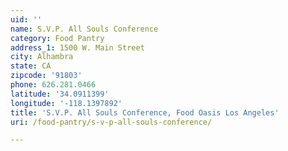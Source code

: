 ```yaml
---
uid: ''
name: S.V.P. All Souls Conference
category: Food Pantry
address_1: 1500 W. Main Street
city: Alhambra
state: CA
zipcode: '91803'
phone: 626.281.0466
latitude: '34.0911399'
longitude: '-118.1397892'
title: 'S.V.P. All Souls Conference, Food Oasis Los Angeles'
uri: /food-pantry/s-v-p-all-souls-conference/

---
```

